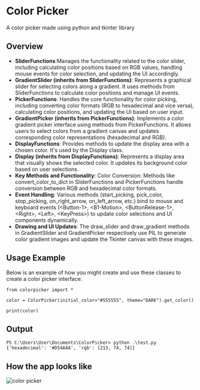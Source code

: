 # Color Picker

A color picker made using python and tkinter library

## Overview

- **SliderFunctions**:Manages the functionality related to the color slider, including calculating color positions based on RGB values, handling mouse events for color selection, and updating the UI accordingly.
- **GradientSlider (inherits from SliderFunctions)**: Represents a graphical slider for selecting colors along a gradient. It uses methods from SliderFunctions to calculate color positions and manage UI events.
- **PickerFunctions**: Handles the core functionality for color picking, including converting color formats (RGB to hexadecimal and vice versa), calculating color positions, and updating the UI based on user input.
- **GradientPicker (inherits from PickerFunctions)**: Implements a color gradient picker interface using methods from PickerFunctions. It allows users to select colors from a gradient canvas and updates corresponding color representations (hexadecimal and RGB).
- **DisplayFunctions**: Provides methods to update the display area with a chosen color. It's used by the Display class.
- **Display (inherits from DisplayFunctions)**: Represents a display area that visually shows the selected color. It updates its background color based on user selections.
- **Key Methods and Functionality**: Color Conversion: Methods like convert_color_to_dict in SliderFunctions and PickerFunctions handle conversion between RGB and hexadecimal color formats.
- **Event Handling**: Various methods (start_picking, pick_color, stop_picking, on_right_arrow, on_left_arrow, etc.) bind to mouse and keyboard events (\<Button-1\>, \<B1-Motion\>, \<ButtonRelease-1\>, \<Right\>, \<Left\>, \<KeyPress\>) to update color selections and UI components dynamically.
- **Drawing and UI Updates**: The draw_slider and draw_gradient methods in GradientSlider and GradientPicker respectively use PIL to generate color gradient images and update the Tkinter canvas with these images.

## Usage Example

Below is an example of how you might create and use these classes to create a color picker interface:

```
from colorpicker import *

color = ColorPicker(initial_color="#555555", theme="DARK").get_color()

print(color)
```

## Output

```
PS C:\Users\User\Documents\ColorPicker> python .\test.py
{'hexadecimal': '#D54A4A', 'rgb': [213, 74, 74]}
```

## How the app looks like

![color picker](https://github.com/user-attachments/assets/c315673c-50bf-46f4-97a0-04e849f833d2)
